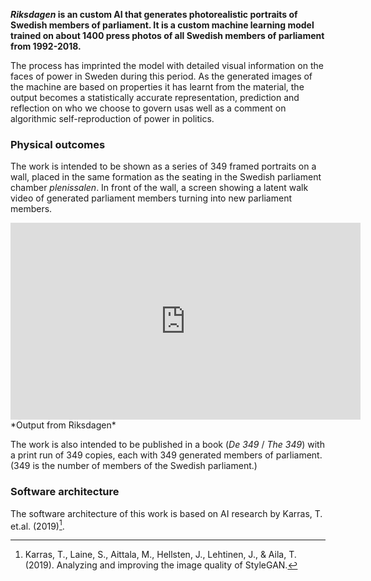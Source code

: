 **_Riksdagen_ is an custom AI that generates photorealistic portraits of Swedish members of parliament. It is a custom machine learning model trained on about 1400 press photos of all Swedish members of parliament from 1992-2018.**

The process has imprinted the model with detailed visual information on the faces of power in Sweden during this period. As the generated images of the machine are based on properties it has learnt from the material, the output becomes a statistically accurate representation, prediction and reflection on who we choose to govern usas well as a comment on algorithmic self-reproduction of power in politics.


### Physical outcomes

The work is intended to be shown as a series of 349 framed portraits on a wall, placed in the same formation as the seating in the Swedish parliament chamber *plenissalen*. In front of the wall, a screen showing a latent walk video of generated parliament members turning into new parliament members.

<iframe width="560" height="315" src="https://www.youtube.com/embed/ZZek1ozIV7k" frameborder="0" allow="autoplay; encrypted-media" allowfullscreen></iframe>
*Output from Riksdagen*

The work is also intended to be published in a book (*De 349* / *The 349*) with a print run of 349 copies, each with 349 generated members of parliament. (349 is the number of members of the Swedish parliament.)

### Software architecture

The software architecture of this work is based on AI research by Karras, T. et.al. (2019)[^1].


[^1]: Karras, T., Laine, S., Aittala, M., Hellsten, J., Lehtinen, J., & Aila, T. (2019). Analyzing and improving the image quality of StyleGAN.
